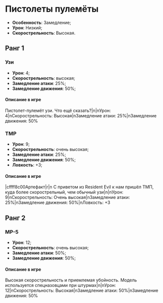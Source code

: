# Пистолеты пулемёты

* **Особенность**: Замедление;
* **Урон**: Низкий;
* **Скорострельность**: Высокая.

## Ранг 1

### Узи

* **Урон**: 4;
* **Скорострельность**: высокая;
* **Замедление атаки**: 25%;
* **Замедление движения**: 50%;

#### Описание в игре
Пистолет-пулемёт узи. Что ещё сказать?|n|nУрон: 4|nСкорострельность: Высокая|nЗамедление атаки: 25%|nЗамедление движения: 50%

### ТМР

* **Урон**: 9;
* **Скорострельность**: очень высокая;
* **Замедление атаки**: 25%;
* **Замедление движения**: 50%;
* **Ловкость**: +3;

#### Описание в игре
|cffff8c00Артефакт|r|n С приветом из Resident Evil к нам пришёл ТМП, куда более скорострельный, чем обычный узи|n|nУрон: 9|nСкорострельность: Очень высокая|nЗамедление атаки: 25%|nЗамедление движения: 50%|nЛовкость: +3

## Ранг 2

### MP-5

* **Урон**: 12;
* **Скорострельность**: очень высокая;
* **Замедление атаки**: 50%;
* **Замедление движения**: 50%;

#### Описание в игре
Высокая скорострельность и приемлемая убойность. Модель используется спецназовцами при штурмах|n|nУрон: 12|nСкорострельность: Высокая|nЗамедление атаки: 50%|nЗамедление движения: 50%